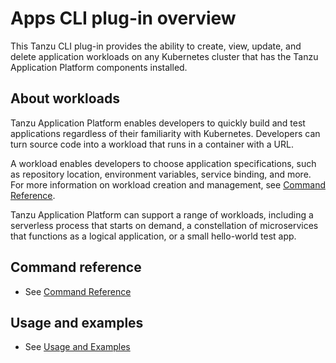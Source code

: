 # Apps CLI plug-in overview

This Tanzu CLI plug-in provides the ability to create, view, update, and delete application workloads on any Kubernetes cluster that has the Tanzu Application Platform components installed.

## <a id='About'></a>About workloads

Tanzu Application Platform enables developers to quickly build and test applications regardless of their familiarity with Kubernetes.
Developers can turn source code into a workload that runs in a container with a URL.

A workload enables developers to choose application specifications, such as repository location, environment variables, service binding, and more.
For more information on workload creation and management, see [Command Reference](command-reference.md).

Tanzu Application Platform can support a range of workloads, including a serverless process that starts on demand, a constellation of microservices that functions as a logical application, or a small hello-world test app.

## <a id='command-reference'></a>Command reference

- See [Command Reference](command-reference.md)

## <a id='usage-and-examples'></a>Usage and examples

- See [Usage and Examples](usage.md)

